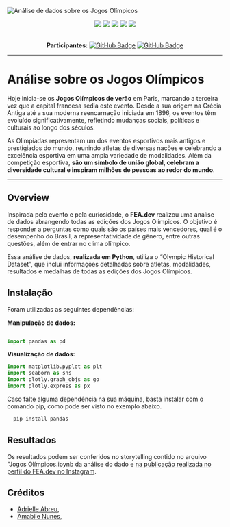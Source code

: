 ![Análise de dados sobre os Jogos Olímpicos](assets/abril-mes-mundial-saude.png)

<div align="center">
 
 <img src="https://img.shields.io/badge/Python-FFD43B?style=for-the-badge&logo=python&logoColor=blue" />
 <img src="https://img.shields.io/badge/pandas-%23150458.svg?style=for-the-badge&logo=pandas&logoColor=white"/>
 <img src="https://img.shields.io/badge/Matplotlib-%23ffffff.svg?style=for-the-badge&logo=Matplotlib&logoColor=black"/>
 <img src="https://img.shields.io/badge/Plotly-%233F4F75.svg?style=for-the-badge&logo=plotly&logoColor=white"/>
 <img src="https://img.shields.io/badge/Instagram-E4405F?style=for-the-badge&logo=instagram&logoColor=white" />

</div>

<br>

<div align="center">

  **Participantes:** <a href="https://github.com/Adrielle123abreu">[![GitHub Badge](https://img.shields.io/badge/Adrielle_Abreu-100000?style=for-the-badge&logo=GitHub&logoColor=white)](https://github.com/Adrielle123abreu)</a> 
  <a href="https://github.com/mabibis">[![GitHub Badge](https://img.shields.io/badge/Amabile_Nunes-100000?style=for-the-badge&logo=GitHub&logoColor=white)](https://github.com/mabibis)</a>

</div>

---

# Análise sobre os Jogos Olímpicos

Hoje inicia-se os **Jogos Olímpicos de verão** em Paris, marcando a terceira vez que a capital francesa sedia este evento. Desde a sua origem na Grécia Antiga até a sua moderna reencarnação iniciada em 1896, os eventos têm evoluído significativamente, refletindo mudanças sociais, políticas e culturais ao longo dos séculos.

As Olimpíadas representam um dos eventos esportivos mais antigos e prestigiados do mundo, reunindo atletas de diversas nações e celebrando a excelência esportiva em uma ampla variedade de modalidades. Além da competição esportiva, **são um símbolo de união global, celebram a diversidade cultural e inspiram milhões de pessoas ao redor do mundo**. 



---

## Overview

Inspirada pelo evento e pela curiosidade, o **FEA.dev** realizou uma análise de dados abrangendo todas as edições dos Jogos Olímpicos. O objetivo é responder a perguntas como quais são os países mais vencedores, qual é o desempenho do Brasil, a representatividade de gênero, entre outras questões, além de entrar no clima olímpico.

Essa análise de dados, **realizada em Python**, utiliza o “Olympic Historical Dataset”, que inclui informações detalhadas sobre atletas, modalidades, resultados e medalhas de todas as edições dos Jogos Olímpicos.


## Instalação

Foram utilizadas as seguintes dependências:

__Manipulação de dados:__
```python

import pandas as pd
```

__Visualização de dados:__
```python
import matplotlib.pyplot as plt
import seaborn as sns
import plotly.graph_objs as go
import plotly.express as px
```

Caso falte alguma dependência na sua máquina, basta instalar com o comando pip, como pode ser visto no exemplo abaixo.
```python
  pip install pandas
```

## Resultados

Os resultados podem ser conferidos no storytelling contido no arquivo "Jogos Olímpicos.ipynb da análise do dado e [na publicação realizada no perfil do FEA.dev no Instagram](https://www.instagram.com/p/C6AAb3myihr).

## Créditos

- [Adrielle Abreu](https://github.com/Adrielle123abreu), 
- [Amabile Nunes](https://github.com/mabibis), 
